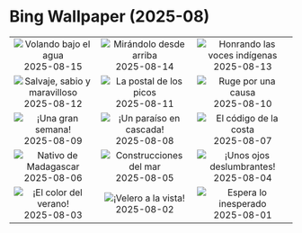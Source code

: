 # Bing Wallpaper (2025-08)

|  |  |  |
|:---:|:---:|:---:|
| ![](https://www.bing.com/th?id=OHR.SpottedEagleRay_ES-ES4665305758_400x240.jpg "Volando bajo el agua") 2025-08-15 | ![](https://www.bing.com/th?id=OHR.PizNairPeak_ES-ES4449735655_400x240.jpg "Mirándolo desde arriba") 2025-08-14 | ![](https://www.bing.com/th?id=OHR.MaoriRock_ES-ES4316358547_400x240.jpg "Honrando las voces indígenas") 2025-08-13 |
| ![](https://www.bing.com/th?id=OHR.KenyaElephants_ES-ES4146810031_400x240.jpg "Salvaje, sabio y maravilloso") 2025-08-12 | ![](https://www.bing.com/th?id=OHR.SantaMaddalena_ES-ES3834895860_400x240.jpg "La postal de los picos") 2025-08-11 | ![](https://www.bing.com/th?id=OHR.LionessKenya_ES-ES3481015675_400x240.jpg "Ruge por una causa") 2025-08-10 |
| ![](https://www.bing.com/th?id=OHR.SanSebastianBigWeek_ES-ES3382774844_400x240.jpg "¡Una gran semana!") 2025-08-09 | ![](https://www.bing.com/th?id=OHR.IguazuArgentina_ES-ES1410228495_400x240.jpg "¡Un paraíso en cascada!") 2025-08-08 | ![](https://www.bing.com/th?id=OHR.GasparillaLight_ES-ES4564834622_400x240.jpg "El código de la costa") 2025-08-07 |
| ![](https://www.bing.com/th?id=OHR.BabyLemur_ES-ES4465039868_400x240.jpg "Nativo de Madagascar") 2025-08-06 | ![](https://www.bing.com/th?id=OHR.CaliforniaTidepool_ES-ES4288360628_400x240.jpg "Construcciones del mar") 2025-08-05 | ![](https://www.bing.com/th?id=OHR.LaplandOwl_ES-ES4200843569_400x240.jpg "¡Unos ojos deslumbrantes!") 2025-08-04 |
| ![](https://www.bing.com/th?id=OHR.HappySunflower_ES-ES4115334134_400x240.jpg "¡El color del verano!") 2025-08-03 | ![](https://www.bing.com/th?id=OHR.MallorcaSumerYacht_ES-ES6937239924_400x240.jpg "¡Velero a la vista!") 2025-08-02 | ![](https://www.bing.com/th?id=OHR.EdinburghFringe_ES-ES3946944974_400x240.jpg "Espera lo inesperado") 2025-08-01 |
